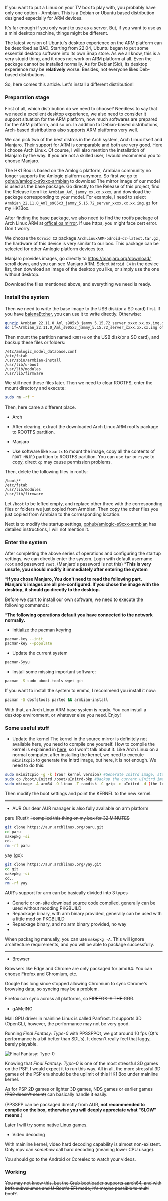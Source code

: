 If you want to put a Linux on your TV box to play with, you probably have only one option - Armbian. This is a Debian or Ubuntu based distribution designed especially for ARM devices.

It's far enough if you only want to use as a server. But, if you want to use as a mini desktop machine, things might be different.

The latest version of Ubuntu's desktop experience on the ARM platform can be described as BAD. Starting from 22.04, Ubuntu began to put some essential desktop software into its own Snap store. As we all know, this is a very stupid thing, and it does not work on ARM platform at all. Even the package cannot be installed normally.
As for Debian(Sid), its desktop experience may be **relatively** worse. Besides, not everyone likes Deb-based distributions.

So, here comes this article. Let's install a different distribution!

### Preparation stage
First of all, which distribution do we need to choose? Needless to say that we need a excellent desktop experience, we also need to consider it support situation for the ARM platform, how much softwares are prepared for the ARM platform, and so on.
In addition to Debian-based distributions, Arch-based distributions also supports ARM platforms very well.

We can pick two of the best distros in the Arch system, Arch Linux itself and Manjaro. Their support for ARM is comparable and both are very good.
Here I choose Arch Linux. Of course, I will also mention the installation of Manjaro by the way.
If you are not a skilled user, I would recommend you to choose Manjaro.

The HK1 Box is based on the Amlogic platform, Armbian community no longer supports the Amlogic platform anymore. So first we go to [ophub/amlogic-s9xxx-armbian](https://github.com/ophub/amlogic-s9xxx-armbian/) to download The mirror image of our model is used as the base package.
Go directly to the Release of this project, find the Release item like `Armbian_Aml_jammy_xx.xx.xxxx`, and download the package corresponding to your model. For example, I need to select `Armbian_22.11.0_Aml_s905x3_jammy_5.15.72_server_xxxx.xx.xx.img.gz` for my HK1Box.

After finding the base package, we also need to find the rootfs package of Arch Linux ARM at [offical os mirror](http://mirror.archlinuxarm.org/os/).
If use https, you might face cert error. Don`t worry.

We choose the `Odroid C2` package `ArchLinuxARM-odroid-c2-latest.tar.gz` , the hardware of this device is very similar to our box. This package can be selected for other Amlogic platform devices too.

Manjaro provides images, go directly to https://manjaro.org/download/, scroll down, and you can see Manjaro ARM.
Select `Odroid C4` in the device list, then download an image of the desktop you like, or simply use the one without desktop.

Download the files mentioned above, and everything we need is ready.

### Install the system

Then we need to write the base image to the USB disk(or a SD card) first. If you have [balenaEtcher](https://www.balena.io/etcher/), you can use it to write directly. Otherwise:

```bash
gunzip Armbian_22.11.0_Aml_s905x3_jammy_5.15.72_server_xxxx.xx.xx.img.gz # To unzip the image using gunzip, you need to replace the file name with your own
dd if=Armbian_22.11.0_Aml_s905x3_jammy_5.15.72_server_xxxx.xx.xx.img of=/dev/sdx # To write with dd, you need to replace the filename and device path with your own
```

Then mount the partition named `ROOTFS` on the USB disk(or a SD card), and backup these files or folders:

```
/etc/amlogic_model_database.conf
/etc/fstab
/usr/sbin/armbian-install
/usr/lib/u-boot
/usr/lib/modules
/usr/lib/firmware
```

We still need these files later. Then we need to clear ROOTFS, enter the mount directory and execute:

```bash
sudo rm -rf *
```

Then, here came a different place.
- Arch
- After clearing, extract the downloaded Arch Linux ARM rootfs package to ROOTFS partition.

- Manjaro
- Use software like `kpartx` to mount the image, copy all the contents of `ROOT_MNJRO` partition to ROOTFS partition. You can use `tar` or `rsync` to copy, direct `cp` may cause permission problems.

Then, delete the following files in rootfs:

```
/boot/*
/etc/fstab
/usr/lib/modules
/usr/lib/firmware
```

Let `/boot` to be lefted empty, and replace other three with the corresponding files or folders we just copied from Armbian.
Then copy the other files you just copied from Armbian to the corresponding location.

Next is to modify the startup settings, [ophub/amlogic-s9xxx-armbian](https://github.com/ophub/amlogic-s9xxx-armbian/) has detailed instructions, I will not mention it.

### Enter the system

After completing the above series of operations and configuring the startup settings, we can directly enter the system.
Login with default username `root` and password `root`. (Manjaro's password is not this)
***This is very unsafe, you should modify it immediately after entering the system**

***If you chose Manjaro, You don't need to read the following part. Manjaro's images are all pre-configured. If you chose the image with the desktop, it should go directly to the desktop.**

Before we start to install our own software, we need to execute the following commands:

***The following operations default you have connected to the network normally.**

- Initialize the pacman keyring
```bash
pacman-key --init
pacman-key --populate
```


- Update the current system
```bash
pacman-Syyu
```

- Install some missing important software:
```bash
pacman -S sudo uboot-tools wget git
```

If you want to install the system to emmc, I recommend you install it now:
```bash
pacman -S dosfstools parted && armbian-install
```

With that, an Arch Linux ARM base system is ready. You can install a desktop environment, or whatever else you need. Enjoy!

### Some useful stuff

- Update the kernel
The kernel in the source mirror is definitely not available here, you need to compile one yourself.
How to compile the kernel is explained in [here](https://github.com/ophub/amlogic-s9xxx-armbian/tree/main/compile-kernel), so I won't talk about it.
Like Arch Linux on a normal computer, after installing the kernel, we need to execute `mkinitcpio` to generate the Initrd image, but here, it is not enough.
We need to do this:
```bash
sudo mkinitcpio -g -k (Your kernel version) #Generate Initrd image, standard format. You need to specify your kernel version.
sudo cp /boot/uInitrd /boot/uInitrd-bkp #Backup the current uInitrd image
sudo mkimage -A arm64 -O linux -T ramdisk -C gzip -n uInitrd -d (the location of the generated image) /boot/uInitrd #Convert the newly generated Initrd image to u-Boot format, so that we can boot normally.
```
Then modify the boot settings and point the KERNEL to the new kernel.

---

- AUR
Our dear AUR manager is also fully available on arm platform

paru (Rust): ~~I compiled this thing on my box for 32 MINUTES~~
```bash
git clone https://aur.archlinux.org/paru.git
cd paru
makepkg -si
cd..
rm -rf paru
```
yay (go):
```bash
git clone https://aur.archlinux.org/yay.git
cd git
makepkg -si
cd..
rm -rf yay
```
AUR's support for arm can be basically divided into 3 types
- Generic or on-site download source code compiled, generally can be used without modding PKGBUILD
- Repackage binary, with arm binary provided, generally can be used with a little mod on PKGBUILD
- Repackage binary, and no arm binary provided, no way
- 
When packaging manually, you can use `makepkg -A`. This will ignore architecture requirements, and you will be able to package successfully.

---

- Browser
  
Browsers like Edge and Chrome are only packaged for amd64. You can choose Firefox and Chromium, etc.

Google has long since stopped allowing Chromium to sync Chrome's browsing data, so syncing may be a problem.

Firefox can sync across all platforms, so ~~FIREFOX IS THE GOD~~.

- gAMeING

Mali GPU driver in mainline Linux is called Panfrost. It supports 3D (OpenGL), however, the performance may not be very good.

Running *Final Fantasy: Type-0* with PPSSPPQt, we got around 10 fps (Qt's performance is a bit better than SDL's). It doesn't really feel that laggy, barely playable.

![Final Fantasy: Type-0](imgs/ff0.png)

Knowing that *Final Fantasy: Type-0* is one of the most stressful 3D games on the PSP, I would expect it to run this way. All in all, the more stressful 3D games of the PSP era should be the uplimit of this HK1 Box under mainline kernel.

As for PSP 2D games or lighter 3D games, NDS games or earlier games ~~(PS2 doesn't count)~~ can basically handle it easily.

(PPSSPP can be packaged directly from AUR, **not recommended to compile on the box, otherwise you will deeply appreciate what "SLOW" means.**)

Later I will try some native Linux games.

- Video decoding

With mainline kernel, video hard decoding capability is almost non-existent. Only mpv can *somehow* call hard decoding (meaning lower CPU usage).

You should go to the Android or Coreelec to watch your videos.


### Working
~~You may not know this, but the Grub bootloader supports aarch64, and with btrfs subvolumes and U-Boot's EFI mode, it's maybe possible to multi boot?~~.
